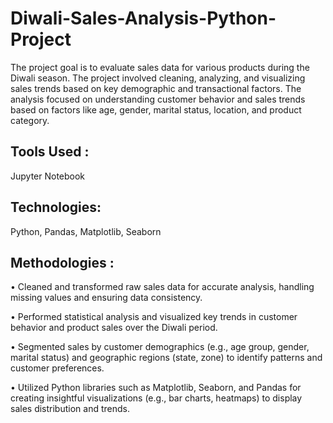# Diwali-Sales-Analysis-Python-Project

The project goal is to evaluate sales data for various products during the Diwali season. The project involved cleaning, analyzing, and visualizing sales trends based on key demographic and transactional factors. The analysis focused on understanding customer behavior and sales trends based on factors like age, gender, marital status, location, and product category.

## Tools Used :
Jupyter Notebook

## Technologies: 
Python, Pandas, Matplotlib, Seaborn 

## Methodologies :
• Cleaned and transformed raw sales data for accurate analysis, handling missing values and ensuring data consistency.
<br>

• Performed statistical analysis and visualized key trends in customer behavior and product sales over the Diwali period.
<br>

• Segmented sales by customer demographics (e.g., age group, gender, marital status) and geographic regions (state, zone) to identify patterns and customer preferences.
<br>

• Utilized Python libraries such as Matplotlib, Seaborn, and Pandas for creating insightful visualizations (e.g., bar charts, heatmaps) to display sales distribution and trends.


